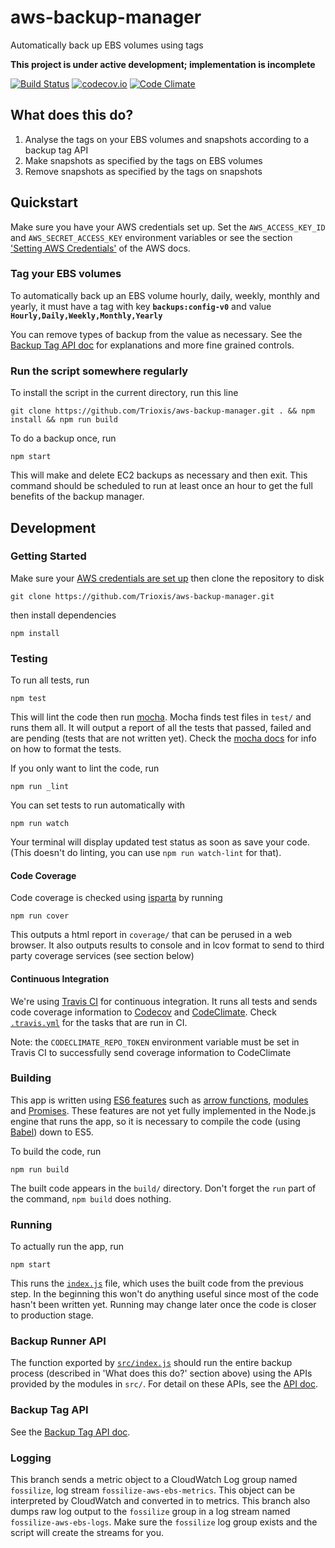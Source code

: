 # aws-backup-manager
Automatically back up EBS volumes using tags

**This project is under active development; implementation is incomplete**

[![Build Status](https://travis-ci.org/Trioxis/aws-backup-manager.svg?branch=master)](https://travis-ci.org/Trioxis/aws-backup-manager) [![codecov.io](https://codecov.io/github/Trioxis/aws-backup-manager/coverage.svg?branch=master)](https://codecov.io/github/Trioxis/aws-backup-manager?branch=master) [![Code Climate](https://codeclimate.com/github/Trioxis/aws-backup-manager/badges/gpa.svg)](https://codeclimate.com/github/Trioxis/aws-backup-manager)

## What does this do?

1. Analyse the tags on your EBS volumes and snapshots according to a backup tag API
2. Make snapshots as specified by the tags on EBS volumes
3. Remove snapshots as specified by the tags on snapshots

## Quickstart

Make sure you have your AWS credentials set up. Set the `AWS_ACCESS_KEY_ID` and `AWS_SECRET_ACCESS_KEY` environment variables or see the section ['Setting AWS Credentials'](http://docs.aws.amazon.com/AWSJavaScriptSDK/guide/node-configuring.html#Setting_AWS_Credentials) of the AWS docs.

### Tag your EBS volumes

To automatically back up an EBS volume hourly, daily, weekly, monthly and yearly, it must have a tag with key **`backups:config-v0`** and value **`Hourly,Daily,Weekly,Monthly,Yearly`**

You can remove types of backup from the value as necessary. See the [Backup Tag API doc](docs/BackupTagAPI.md) for explanations and more fine grained controls.

### Run the script somewhere regularly

To install the script in the current directory, run this line
```
git clone https://github.com/Trioxis/aws-backup-manager.git . && npm install && npm run build
```

To do a backup once, run
```
npm start
```

This will make and delete EC2 backups as necessary and then exit. This command should be scheduled to run at least once an hour to get the full benefits of the backup manager.

## Development

### Getting Started

Make sure your [AWS credentials are set up](http://docs.aws.amazon.com/AWSJavaScriptSDK/guide/node-configuring.html#Setting_AWS_Credentials) then clone the repository to disk
```
git clone https://github.com/Trioxis/aws-backup-manager.git
```
then install dependencies
```
npm install
```

### Testing

To run all tests, run
```
npm test
```
This will lint the code then run [mocha](http://mochajs.org/). Mocha finds test files in `test/` and runs them all. It will output a report of all the tests that passed, failed and are pending (tests that are not written yet). Check the [mocha docs](http://mochajs.org/) for info on how to format the tests.

If you only want to lint the code, run
```
npm run _lint
```

You can set tests to run automatically with
```
npm run watch
```
Your terminal will display updated test status as soon as save your code. (This doesn't do linting, you can use `npm run watch-lint` for that).

#### Code Coverage

Code coverage is checked using [isparta](https://github.com/douglasduteil/isparta) by running
```
npm run cover
```
This outputs a html report in `coverage/` that can be perused in a web browser. It also outputs results to console and in lcov format to send to third party coverage services (see section below)

#### Continuous Integration

We're using [Travis CI](https://travis-ci.org/Trioxis/aws-backup-manager) for continuous integration. It runs all tests and sends code coverage information to [Codecov](https://codecov.io/github/Trioxis/aws-backup-manager) and [CodeClimate](https://codeclimate.com/github/Trioxis/aws-backup-manager). Check [`.travis.yml`](.travis.yml) for the tasks that are run in CI.

Note: the `CODECLIMATE_REPO_TOKEN` environment variable must be set in Travis CI to successfully send coverage information to CodeClimate

### Building

This app is written using [ES6 features](https://github.com/lukehoban/es6features) such as [arrow functions](https://developer.mozilla.org/en/docs/Web/JavaScript/Reference/Functions/Arrow_functions), [modules](https://hacks.mozilla.org/2015/08/es6-in-depth-modules/) and [Promises](https://developer.mozilla.org/en/docs/Web/JavaScript/Reference/Global_Objects/Promise). These features are not yet fully implemented in the Node.js engine that runs the app, so it is necessary to compile the code (using [Babel](https://babeljs.io/)) down to ES5.

To build the code, run
```
npm run build
```
The built code appears in the `build/` directory. Don't forget the `run` part of the command, `npm build` does nothing.

### Running

To actually run the app, run
```
npm start
```
This runs the [`index.js`](index.js) file, which uses the built code from the previous step. In the beginning this won't do anything useful since most of the code hasn't been written yet. Running may change later once the code is closer to production stage.

### Backup Runner API

The function exported by [`src/index.js`](src/index.js) should run the entire backup process (described in 'What does this do?' section above) using the APIs provided by the modules in `src/`. For detail on these APIs, see the [API doc](docs/API.md).

### Backup Tag API

See the [Backup Tag API doc](docs/BackupTagAPI.md).

### Logging

This branch sends a metric object to a CloudWatch Log group named `fossilize`, log stream `fossilize-aws-ebs-metrics`. This object can be interpreted by CloudWatch and converted in to metrics. This branch also dumps raw log output to the `fossilize` group in a log stream named `fossilize-aws-ebs-logs`. Make sure the `fossilize` log group exists and the script will create the streams for you.
